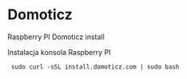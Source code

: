 # Domoticz
Raspberry PI Domoticz install

Instalacja konsola Raspberry PI <br>



` sudo curl -sSL install.domoticz.com | sudo bash`